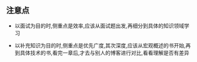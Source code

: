 ## 注意点

- 以面试为目的时,侧重点是效率,应该从面试题出发,再细分到具体的知识领域学习

- 以补充知识为目的时,侧重点是优先广度,其次深度,应该从宏观概述的书开始,再到具体技术的书,看完一章后,才去与别人的博客进行对比,看看理解是否有差异